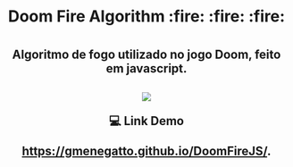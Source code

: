 <h1 align=center>
 Doom Fire Algorithm :fire: :fire: :fire:
<h1/>
<h2 align=center>
Algoritmo de fogo utilizado no jogo Doom, feito em javascript.
<h2/>
 
<div align="center">


</div>
 
<div align=center>
  <img src="https://user-images.githubusercontent.com/48417528/84344517-61e8d080-ab81-11ea-845e-9f362ae11cf9.png" />
<div/>

:computer: Link Demo
  
https://gmenegatto.github.io/DoomFireJS/.

